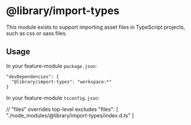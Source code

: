 # @library/import-types

This module exists to support importing asset files in TypeScript projects, such as css or sass files.

## Usage

In your feature-module `package.json`:

```
"devDependencies": {
  "@library/import-types": "workspace:*"
}
```

In your feature-module `tsconfig.json`:

// "files" overrides top-level excludes
"files": [
  "./node_modules/@library/import-types/index.d.ts"
]
```
